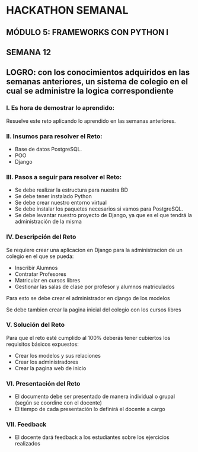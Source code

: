# HACKATHON SEMANAL

## MÓDULO 5: FRAMEWORKS CON PYTHON I

## SEMANA 12

## LOGRO: con los conocimientos adquiridos en las semanas anteriores, un sistema de colegio en el cual se administre la logica correspondiente

### I. Es hora de demostrar lo aprendido:

Resuelve este reto aplicando lo aprendido en las semanas anteriores.

### II. Insumos para resolver el Reto:

- Base de datos PostgreSQL.
- POO
- Django

### III. Pasos a seguir para resolver el Reto:

- Se debe realizar la estructura para nuestra BD
- Se debe tener instalado Python
- Se debe crear nuestro entorno virtual
- Se debe instalar los paquetes necesarios si vamos para PostgreSQL.
- Se debe levantar nuestro proyecto de Django, ya que es el que tendrá la administración de la misma

### IV. Descripción del Reto

Se requiere crear una aplicacion en Django para la administracion de un colegio en el que se pueda:

- Inscribir Alumnos
- Contratar Profesores
- Matricular en cursos libres
- Gestionar las salas de clase por profesor y alumnos matriculados

Para esto se debe crear el administrador en django de los modelos

Se debe tambien crear la pagina inicial del colegio con los cursos libres

### V. Solución del Reto

Para que el reto esté cumplido al 100% deberás tener cubiertos los requisitos básicos expuestos:

- Crear los modelos y sus relaciones
- Crear los administradores
- Crear la pagina web de inicio

### VI. Presentación del Reto

- El documento debe ser presentado de manera individual o grupal (según se coordine con el docente)
- El tiempo de cada presentación lo definirá el docente a cargo

### VII. Feedback

- El docente dará feedback a los estudiantes sobre los ejercicios realizados